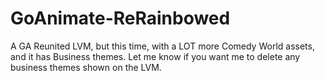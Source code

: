 # GoAnimate-ReRainbowed
A GA Reunited LVM, but this time, with a LOT more Comedy World assets, and it has Business themes. Let me know if you want me to delete any business themes shown on the LVM.
